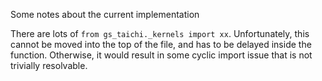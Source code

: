 Some notes about the current implementation

There are lots of `from gs_taichi._kernels import xx`. Unfortunately, this cannot be moved into the top of the file, and has to be delayed inside the function. Otherwise, it would result in some cyclic import issue that is not trivially resolvable.
